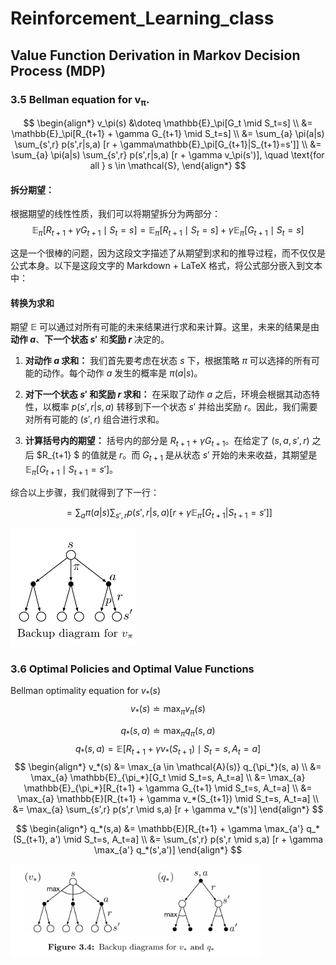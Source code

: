 # Reinforcement_Learning_class

## Value Function Derivation in Markov Decision Process (MDP)

### 3.5 Bellman equation for v<sub>π</sub>.


$$
\begin{align*}
v_\pi(s) &\doteq \mathbb{E}_\pi[G_t \mid S_t=s] \\
&= \mathbb{E}_\pi[R_{t+1} + \gamma G_{t+1} \mid S_t=s] \\
&= \sum_{a} \pi(a|s) \sum_{s',r} p(s',r|s,a) [r + \gamma\mathbb{E}_\pi[G_{t+1}|S_{t+1}=s']] \\
&= \sum_{a} \pi(a|s) \sum_{s',r} p(s',r|s,a) [r + \gamma v_\pi(s')], \quad \text{for all } s \in \mathcal{S},
\end{align*}
$$

#### 拆分期望：
根据期望的线性性质，我们可以将期望拆分为两部分：
$$
\mathbb{E}_\pi[R_{t+1} + \gamma G_{t+1} \mid S_t=s] = \mathbb{E}_\pi[R_{t+1} \mid S_t=s] + \gamma \mathbb{E}_\pi[G_{t+1} \mid S_t=s]
$$

这是一个很棒的问题，因为这段文字描述了从期望到求和的推导过程，而不仅仅是公式本身。以下是这段文字的 Markdown + LaTeX 格式，将公式部分嵌入到文本中：

#### 转换为求和

期望 $\mathbb{E}$ 可以通过对所有可能的未来结果进行求和来计算。这里，未来的结果是由**动作 $a$**、**下一个状态 $s'$** 和**奖励 $r$** 决定的。

1.  **对动作 $a$ 求和：** 我们首先要考虑在状态 $s$ 下，根据策略 $\pi$ 可以选择的所有可能的动作。每个动作 $a$ 发生的概率是 $\pi(a|s)$。

2.  **对下一个状态 $s'$ 和奖励 $r$ 求和：** 在采取了动作 $a$ 之后，环境会根据其动态特性，以概率 $p(s',r|s,a)$ 转移到下一个状态 $s'$ 并给出奖励 $r$。因此，我们需要对所有可能的 $(s',r)$ 组合进行求和。

3.  **计算括号内的期望：** 括号内的部分是 $R_{t+1} + \gamma G_{t+1}$。在给定了 $(s,a,s',r)$ 之后 $R_{t+1} $ 的值就是 $r$。而 $G_{t+1}$ 是从状态 $s'$ 开始的未来收益，其期望是 $\mathbb{E}_\pi[G_{t+1} \mid S_{t+1}=s']$。

综合以上步骤，我们就得到了下一行：

$$= \sum_{a} \pi(a|s) \sum_{s',r} p(s',r|s,a) [r + \gamma\mathbb{E}_\pi[G_{t+1}|S_{t+1}=s']]$$


<img src="backup_diagam_bellman.png" alt="State Transition Example" width="200"/>

### 3.6 Optimal Policies and Optimal Value Functions
 Bellman optimality equation for $v_*(s)$
$$
v_*(s) \doteq \max_\pi v_\pi(s)
$$

$$
q_*(s,a) \doteq \max_\pi q_\pi(s,a)
$$
$$
q_*(s,a) = \mathbb{E}[R_{t+1} + \gamma v_*(S_{t+1}) \mid S_t=s, A_t=a]
$$
$$
\begin{align*}
v_*(s) &= \max_{a \in \mathcal{A}(s)} q_{\pi_*}(s, a) \\
&= \max_{a} \mathbb{E}_{\pi_*}[G_t \mid S_t=s, A_t=a] \\
&= \max_{a} \mathbb{E}_{\pi_*}[R_{t+1} + \gamma G_{t+1} \mid S_t=s, A_t=a] \\
&= \max_{a} \mathbb{E}[R_{t+1} + \gamma v_*(S_{t+1}) \mid S_t=s, A_t=a] \\
&= \max_{a} \sum_{s',r} p(s',r \mid s,a) [r + \gamma v_*(s')]
\end{align*}
$$

$$
\begin{align*}
q_*(s,a) &= \mathbb{E}[R_{t+1} + \gamma \max_{a'} q_*(S_{t+1}, a') \mid S_t=s, A_t=a] \\
&= \sum_{s',r} p(s',r \mid s,a) [r + \gamma \max_{a'} q_*(s',a')]
\end{align*}
$$

<img src="backup_v_best.png" alt="State Transition Example" width="400"/>